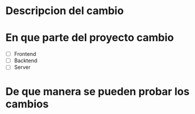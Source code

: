 # Descripcion del cambio

# En que parte del proyecto cambio
- [ ] Frontend
- [ ] Backtend
- [ ] Server

# De que manera se pueden probar los cambios
